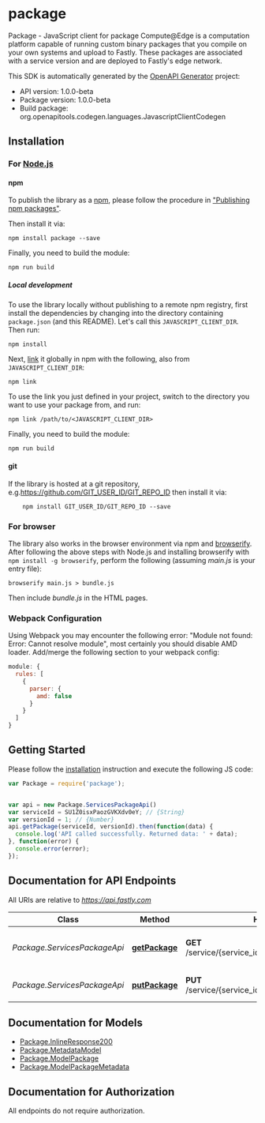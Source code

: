 # package

Package - JavaScript client for package
Compute@Edge is a computation platform capable of running custom binary packages that you compile on your own systems and upload to Fastly. These packages are associated with a service version and are deployed to Fastly's edge network.

This SDK is automatically generated by the [OpenAPI Generator](https://openapi-generator.tech) project:

- API version: 1.0.0-beta
- Package version: 1.0.0-beta
- Build package: org.openapitools.codegen.languages.JavascriptClientCodegen

## Installation

### For [Node.js](https://nodejs.org/)

#### npm

To publish the library as a [npm](https://www.npmjs.com/), please follow the procedure in ["Publishing npm packages"](https://docs.npmjs.com/getting-started/publishing-npm-packages).

Then install it via:

```shell
npm install package --save
```

Finally, you need to build the module:

```shell
npm run build
```

##### Local development

To use the library locally without publishing to a remote npm registry, first install the dependencies by changing into the directory containing `package.json` (and this README). Let's call this `JAVASCRIPT_CLIENT_DIR`. Then run:

```shell
npm install
```

Next, [link](https://docs.npmjs.com/cli/link) it globally in npm with the following, also from `JAVASCRIPT_CLIENT_DIR`:

```shell
npm link
```

To use the link you just defined in your project, switch to the directory you want to use your package from, and run:

```shell
npm link /path/to/<JAVASCRIPT_CLIENT_DIR>
```

Finally, you need to build the module:

```shell
npm run build
```

#### git

If the library is hosted at a git repository, e.g.https://github.com/GIT_USER_ID/GIT_REPO_ID
then install it via:

```shell
    npm install GIT_USER_ID/GIT_REPO_ID --save
```

### For browser

The library also works in the browser environment via npm and [browserify](http://browserify.org/). After following
the above steps with Node.js and installing browserify with `npm install -g browserify`,
perform the following (assuming *main.js* is your entry file):

```shell
browserify main.js > bundle.js
```

Then include *bundle.js* in the HTML pages.

### Webpack Configuration

Using Webpack you may encounter the following error: "Module not found: Error:
Cannot resolve module", most certainly you should disable AMD loader. Add/merge
the following section to your webpack config:

```javascript
module: {
  rules: [
    {
      parser: {
        amd: false
      }
    }
  ]
}
```

## Getting Started

Please follow the [installation](#installation) instruction and execute the following JS code:

```javascript
var Package = require('package');


var api = new Package.ServicesPackageApi()
var serviceId = SU1Z0isxPaozGVKXdv0eY; // {String} 
var versionId = 1; // {Number} 
api.getPackage(serviceId, versionId).then(function(data) {
  console.log('API called successfully. Returned data: ' + data);
}, function(error) {
  console.error(error);
});


```

## Documentation for API Endpoints

All URIs are relative to *https://api.fastly.com*

Class | Method | HTTP request | Description
------------ | ------------- | ------------- | -------------
*Package.ServicesPackageApi* | [**getPackage**](docs/ServicesPackageApi.md#getPackage) | **GET** /service/{service_id}/version/{version_id}/package | Get details of the service&#39;s Compute@Edge package.
*Package.ServicesPackageApi* | [**putPackage**](docs/ServicesPackageApi.md#putPackage) | **PUT** /service/{service_id}/version/{version_id}/package | Upload a Compute@Edge package.


## Documentation for Models

 - [Package.InlineResponse200](docs/InlineResponse200.md)
 - [Package.MetadataModel](docs/MetadataModel.md)
 - [Package.ModelPackage](docs/ModelPackage.md)
 - [Package.ModelPackageMetadata](docs/ModelPackageMetadata.md)


## Documentation for Authorization

All endpoints do not require authorization.
